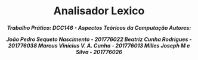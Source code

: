 <h1 align="center">Analisador Lexico</h1>
<h5 align="center">
Trabalho Prático: DCC146 - Aspectos Teóricos da Computação
 Autores:
  
 João Pedro Sequeto Nascimento - 201776022
 Beatriz Cunha Rodrigues - 201776038
 Marcus Vinícius V. A. Cunha - 201776013
 Milles Joseph M e Silva - 201776026</h5>